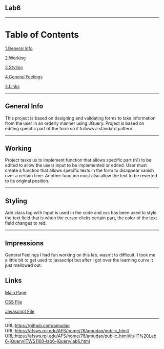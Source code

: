 ## Lab6
***
# Table of Contents
[1.General Info](#general-info)

[2.Working](#working)

[3.Styling](#styling)

[4.General Feelings](Impressions)

[4.Links](#links)
***
## General Info
This project is based on designing and validating forms to take information from the user in an orderly manner using JQuery. Project is based on editing specific part of the form so it follows a standard pattern.
***

## Working
Project tasks us to implement function that allows specific part (h1) to be edited to allow the users input to be implemented or edited. User must create a function that allows specific texts in the form to disappear vanish over a certain time. Another function must also allow the text to be reverted to its original position.
***

## Styling
Add class tag with Input is used in the code and css has been used to style the text field that is when the cursor clicks certain part, the color of the text field changes to red. 
***
## Impressions
General Feelings
I had fun working on this lab, wasn't to difficult. I took me a little bit to get used to javascript but after I got over the learning curve it just mellowed out.



## Links
[Main Page](Lab6.html)

[CSS File](lab6.css)

[Javascript File](lab6.js)
***


URL:https://github.com/amudao
URL:https://afsws.rpi.edu/AFS/home/76/amudao/public_html/
URL:https://afsws.rpi.edu/AFS/home/76/amudao/public_html/iit/IIT%20Lab6-jQuery/ITWS1100-lab6-jQuery/lab6.html